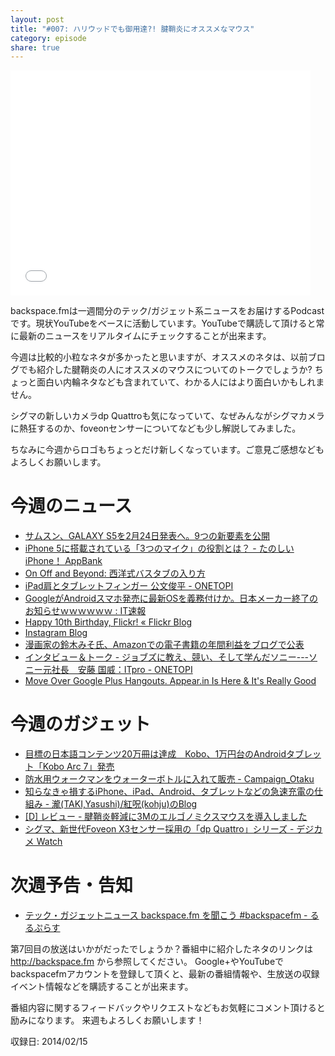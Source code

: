 ```yaml
---
layout: post
title: "#007: ハリウッドでも御用達?! 腱鞘炎にオススメなマウス"
category: episode
share: true
---
```


<p><iframe width="480" height="360" src="//www.youtube.com/embed/KbC5lW6SscA" frameborder="0" allowfullscreen></iframe></p>

backspace.fmは一週間分のテック/ガジェット系ニュースをお届けするPodcastです。現状YouTubeをベースに活動しています。YouTubeで購読して頂けると常に最新のニュースをリアルタイムにチェックすることが出来ます。

今週は比較的小粒なネタが多かったと思いますが、オススメのネタは、以前ブログでも紹介した腱鞘炎の人にオススメのマウスについてのトークでしょうか? ちょっと面白い内輪ネタなども含まれていて、わかる人にはより面白いかもしれません。

シグマの新しいカメラdp Quattroも気になっていて、なぜみんながシグマカメラに熱狂するのか、foveonセンサーについてなども少し解説してみました。

ちなみに今週からロゴもちょっとだけ新しくなっています。ご意見ご感想などもよろしくお願いします。

# 今週のニュース

- <a href="http://www.i-mezzo.net/log/2014/02/12124547.html" title="サムスン、GALAXY S5を2月24日発表へ。9つの新要素を公開">サムスン、GALAXY S5を2月24日発表へ。9つの新要素を公開</a>
- <a href="http://www.appbank.net/2013/04/07/iphone-news/577378.php" title="iPhone 5に搭載されている「3つのマイク」の役割とは？ - たのしいiPhone！ AppBank">iPhone 5に搭載されている「3つのマイク」の役割とは？ - たのしいiPhone！ AppBank</a>
- <a href="http://www.chikawatanabe.com/blog/2013/01/bath.html" title="On Off and Beyond: 西洋式バスタブの入り方">On Off and Beyond: 西洋式バスタブの入り方</a>
- <a href="http://1topi.jp/curator/mazzo/1402/12/457434" title="iPad肩とタブレットフィンガー  公文俊平 - ONETOPI">iPad肩とタブレットフィンガー  公文俊平 - ONETOPI</a>
- <a href="http://blog.livedoor.jp/itsoku/archives/37018144.html" title="GoogleがAndroidスマホ発売に最新OSを義務付けか。日本メーカー終了のお知らせｗｗｗｗｗｗ : IT速報">GoogleがAndroidスマホ発売に最新OSを義務付けか。日本メーカー終了のお知らせｗｗｗｗｗｗ : IT速報</a>
- <a href="http://blog.flickr.net/en/2014/02/10/happy-10th-birthday-flickr/" title="Happy 10th Birthday, Flickr! « Flickr Blog">Happy 10th Birthday, Flickr! « Flickr Blog</a>
- <a href="http://blog.instagram.com/post/75756606883/howishoot-portraits?utm_medium=email&utm_source=html&utm_campaign=weekly_top_posts_subject_9&utm_term=reblog_count" title="Instagram Blog">Instagram Blog</a>
- <a href="http://www.i-mezzo.net/log/2014/02/10182005.html" title="漫画家の鈴木みそ氏、Amazonでの電子書籍の年間利益をブログで公表">漫画家の鈴木みそ氏、Amazonでの電子書籍の年間利益をブログで公表</a>
- <a href="http://1topi.jp/curator/mazzo/1402/10/455683" title="インタビュー＆トーク - ジョブズに教え、競い、そして学んだソニー---ソニー元社長　安藤 国威：ITpro - ONETOPI">インタビュー＆トーク - ジョブズに教え、競い、そして学んだソニー---ソニー元社長　安藤 国威：ITpro - ONETOPI</a>
- <a href="http://www.makeuseof.com/tag/move-google-plus-hangouts-appear-really-good/" title="Move Over Google Plus Hangouts. Appear.in Is Here & It's Really Good">Move Over Google Plus Hangouts. Appear.in Is Here & It's Really Good</a>

# 今週のガジェット

- <a href="http://www.itmedia.co.jp/news/articles/1402/12/news138.html">目標の日本語コンテンツ20万冊は達成　Kobo、1万円台のAndroidタブレット「Kobo Arc 7」発売</a>
- <a href="http://d.hatena.ne.jp/y_sequi/20140207/1391741589" title="防水用ウォークマンをウォーターボトルに入れて販売 - Campaign_Otaku">防水用ウォークマンをウォーターボトルに入れて販売 - Campaign_Otaku</a>
- <a href="http://kohju.justplayer.com/SmartPhoneTips_power_usbcurrent.html" title="知らなきゃ損するiPhone、iPad、Android、タブレットなどの急速充電の仕組み - 瀧(TAKI,Yasushi)/紅呪(kohju)のBlog">知らなきゃ損するiPhone、iPad、Android、タブレットなどの急速充電の仕組み - 瀧(TAKI,Yasushi)/紅呪(kohju)のBlog</a>
- <a href="http://blog.drikin.com/2014/02/---3m.html" title="[D] レビュー - 腱鞘炎軽減に3Mのエルゴノミクスマウスを導入しました">[D] レビュー - 腱鞘炎軽減に3Mのエルゴノミクスマウスを導入しました</a>
- <a href="http://dc.watch.impress.co.jp/docs/news/20140210_634586.html" title="シグマ、新世代Foveon X3センサー採用の「dp Quattro」シリーズ - デジカメ Watch">シグマ、新世代Foveon X3センサー採用の「dp Quattro」シリーズ - デジカメ Watch</a>

# 次週予告・告知

- <a href="http://egyo.hateblo.jp/entry/2014/02/02/142605" title="テック・ガジェットニュース backspace.fm を聞こう #backspacefm - るるぷらす">テック・ガジェットニュース backspace.fm を聞こう #backspacefm - るるぷらす</a>

第7回目の放送はいかがだったでしょうか？番組中に紹介したネタのリンクは http://backspace.fm から参照してください。
Google+やYouTubeでbackspacefmアカウントを登録して頂くと、最新の番組情報や、生放送の収録イベント情報などを購読することが出来ます。

番組内容に関するフィードバックやリクエストなどもお気軽にコメント頂けると励みになります。
来週もよろしくお願いします！

収録日: 2014/02/15

